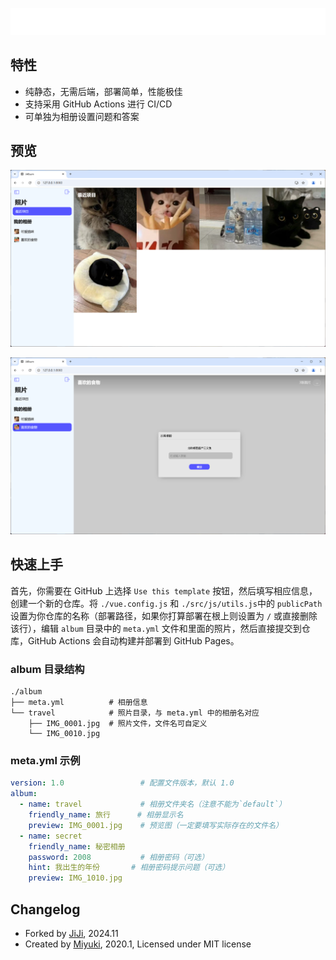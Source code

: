![](./assets/logo.svg)

## 特性

- 纯静态，无需后端，部署简单，性能极佳
- 支持采用 GitHub Actions 进行 CI/CD
- 可单独为相册设置问题和答案

## 预览

![](./assets/preview.png)

![](./assets/need_password.png)

## 快速上手

首先，你需要在 GitHub 上选择 `Use this template` 按钮，然后填写相应信息，创建一个新的仓库。将 `./vue.config.js` 和 `./src/js/utils.js`中的 `publicPath` 设置为你仓库的名称（部署路径，如果你打算部署在根上则设置为 `/` 或直接删除该行），编辑 `album` 目录中的 `meta.yml` 文件和里面的照片，然后直接提交到仓库，GitHub Actions 会自动构建并部署到 GitHub Pages。

### album 目录结构

```
./album
├── meta.yml          # 相册信息
└── travel            # 照片目录，与 meta.yml 中的相册名对应
    ├── IMG_0001.jpg  # 照片文件，文件名可自定义
    └── IMG_0010.jpg
```

### meta.yml 示例

```yaml
version: 1.0                 # 配置文件版本，默认 1.0
album:
  - name: travel             # 相册文件夹名（注意不能为`default`）
    friendly_name: 旅行      # 相册显示名
    preview: IMG_0001.jpg    # 预览图（一定要填写实际存在的文件名）
  - name: secret
    friendly_name: 秘密相册
    password: 2008           # 相册密码（可选）
    hint: 我出生的年份       # 相册密码提示问题（可选）
    preview: IMG_1010.jpg
```

## Changelog

- Forked by [JiJi](https://github.com/mmdjiji), 2024.11
- Created by [Miyuki](https://github.com/acane77), 2020.1, Licensed under MIT license
